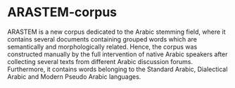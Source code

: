 # ARASTEM-corpus
ARASTEM is a new corpus dedicated to the Arabic stemming field, where it contains several documents containing grouped words which are semantically and morphologically related. Hence, the corpus was constructed manually by the full intervention of native Arabic speakers after collecting several texts from different Arabic discussion forums. Furthermore, it contains words belonging to the Standard Arabic, Dialectical Arabic and Modern Pseudo Arabic languages.
